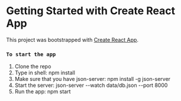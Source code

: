 # Getting Started with Create React App

This project was bootstrapped with [Create React App](https://github.com/facebook/create-react-app).

### `To start the app`

1. Clone the repo
2. Type in shell: npm install
3. Make sure that you have json-server: npm install -g json-server
4. Start the server: json-server --watch data/db.json --port 8000
5. Run the app: npm start
